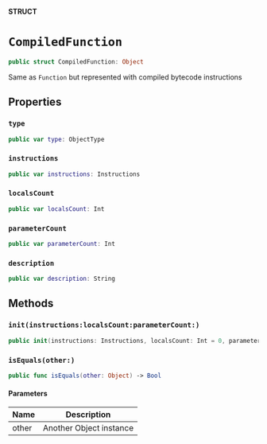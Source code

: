**STRUCT**

# `CompiledFunction`

```swift
public struct CompiledFunction: Object
```

Same as `Function` but represented with compiled bytecode instructions

## Properties
### `type`

```swift
public var type: ObjectType
```

### `instructions`

```swift
public var instructions: Instructions
```

### `localsCount`

```swift
public var localsCount: Int
```

### `parameterCount`

```swift
public var parameterCount: Int
```

### `description`

```swift
public var description: String
```

## Methods
### `init(instructions:localsCount:parameterCount:)`

```swift
public init(instructions: Instructions, localsCount: Int = 0, parameterCount: Int = 0)
```

### `isEquals(other:)`

```swift
public func isEquals(other: Object) -> Bool
```

#### Parameters

| Name | Description |
| ---- | ----------- |
| other | Another Object instance |